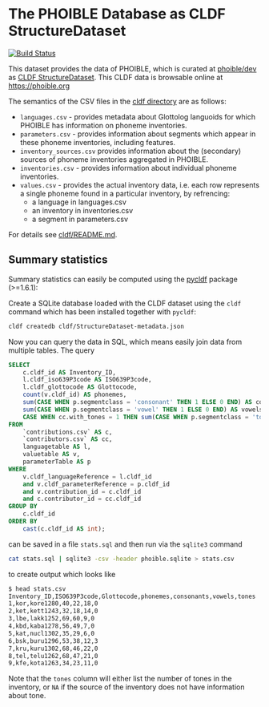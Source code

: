 # The PHOIBLE Database as CLDF StructureDataset

[![Build Status](https://travis-ci.org/cldf-datasets/phoible.svg?branch=master)](https://travis-ci.org/cldf-datasets/phoible)

This dataset provides the data of PHOIBLE, which is curated at
[phoible/dev](https://github.com/phoible/dev)
as [CLDF StructureDataset](cldf/). This CLDF data is
browsable online at https://phoible.org

The semantics of the CSV files in the [cldf directory](cldf/)  are as follows:

- `languages.csv` - provides metadata about Glottolog
  languoids for which PHOIBLE has information on phoneme inventories.
- `parameters.csv` - provides information about segments
  which appear in these phoneme inventories, including features.
- `inventory_sources.csv` provides information about the (secondary) sources of 
  phoneme inventories aggregated in PHOIBLE.
- `inventories.csv` - provides information about individual phoneme inventories.
- `values.csv` - provides the actual inventory data, i.e. each row represents a
  single phoneme found in a particular inventory, by refrencing:
  - a language in languages.csv
  - an inventory in inventories.csv
  - a segment in parameters.csv

For details see  [cldf/README.md](cldf/README.md).


## Summary statistics

Summary statistics can easily be computed using the [pycldf](https://pypi.org/project/pycldf/) package (>=1.6.1):

Create a SQLite database loaded with the CLDF dataset using the `cldf` command which has been installed together with `pycldf`:
```bash
cldf createdb cldf/StructureDataset-metadata.json
```

Now you can query the data in SQL, which means easily join data from multiple tables.
The query
```sql
SELECT
    c.cldf_id AS Inventory_ID,
    l.cldf_iso639P3code AS ISO639P3code,
    l.cldf_glottocode AS Glottocode,
    count(v.cldf_id) AS phonemes,
    sum(CASE WHEN p.segmentclass = 'consonant' THEN 1 ELSE 0 END) AS consonants,
    sum(CASE WHEN p.segmentclass = 'vowel' THEN 1 ELSE 0 END) AS vowels,
    CASE WHEN cc.with_tones = 1 THEN sum(CASE WHEN p.segmentclass = 'tone' THEN 1 ELSE 0 END) ELSE 'NA' END AS tones
FROM
    `contributions.csv` AS c,
    `contributors.csv` AS cc,
    languagetable AS l,
    valuetable AS v,
    parameterTable AS p
WHERE
    v.cldf_languageReference = l.cldf_id
    and v.cldf_parameterReference = p.cldf_id
    and v.contribution_id = c.cldf_id
    and c.contributor_id = cc.cldf_id
GROUP BY
    c.cldf_id
ORDER BY
    cast(c.cldf_id AS int);
```
can be saved in a file `stats.sql` and then run via the `sqlite3` command
```bash
cat stats.sql | sqlite3 -csv -header phoible.sqlite > stats.csv
```
to create output which looks like
```bash
$ head stats.csv 
Inventory_ID,ISO639P3code,Glottocode,phonemes,consonants,vowels,tones
1,kor,kore1280,40,22,18,0
2,ket,kett1243,32,18,14,0
3,lbe,lakk1252,69,60,9,0
4,kbd,kaba1278,56,49,7,0
5,kat,nucl1302,35,29,6,0
6,bsk,buru1296,53,38,12,3
7,kru,kuru1302,68,46,22,0
8,tel,telu1262,68,47,21,0
9,kfe,kota1263,34,23,11,0
```

Note that the `tones` column will either list the number of tones in the inventory, or `NA` if the source of the inventory 
does not have information about tone.
